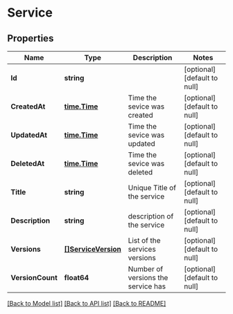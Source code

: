 # Service

## Properties
Name | Type | Description | Notes
------------ | ------------- | ------------- | -------------
**Id** | **string** |  | [optional] [default to null]
**CreatedAt** | [**time.Time**](time.Time.md) | Time the sevice was created | [optional] [default to null]
**UpdatedAt** | [**time.Time**](time.Time.md) | Time the sevice was updated | [optional] [default to null]
**DeletedAt** | [**time.Time**](time.Time.md) | Time the sevice was deleted | [optional] [default to null]
**Title** | **string** | Unique Title of the service | [optional] [default to null]
**Description** | **string** | description of the service | [optional] [default to null]
**Versions** | [**[]ServiceVersion**](ServiceVersion.md) | List of the services versions | [optional] [default to null]
**VersionCount** | **float64** | Number of versions the service has | [optional] [default to null]

[[Back to Model list]](../README.md#documentation-for-models) [[Back to API list]](../README.md#documentation-for-api-endpoints) [[Back to README]](../README.md)

